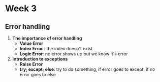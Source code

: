 # Week 3
## Error handling 
1. **The importance of error handling**
   - **Value Error** 
   - **Index Error** : the index doesn't exist 
   - **Logic Error**: no error shows up but we know it's error 
2. **Introduction to exceptions**
   - **Raise Error** 
   - **try; except; else**: try to do something, if error goes to except, if no error goes to else 
   
